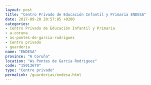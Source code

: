 ```yaml
---
layout: post
title: "Centro Privado de Educación Infantil y Primaria ENDESA"
date: 2017-09-20 20:57:05 +0200
categories:
- Centro Privado de Educación Infantil y Primaria
- a-coruna
- as-pontes-de-garcia-rodriguez
- Centro privado
- guarderia
name: "ENDESA"
province: "A Coruña"
location: "As Pontes de Garcia Rodriguez"
code: "15013679"
type: "Centro privado"
permalink: /guarderias/endesa.html
---
```

